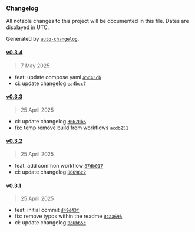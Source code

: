### Changelog

All notable changes to this project will be documented in this file. Dates are displayed in UTC.

Generated by [`auto-changelog`](https://github.com/CookPete/auto-changelog).

#### [v0.3.4](https://github.com/datr-tech/db-dolomite/compare/v0.3.3...v0.3.4)

> 7 May 2025

- feat: update compose yaml [`a5d43cb`](https://github.com/datr-tech/db-dolomite/commit/a5d43cb923fe3224eb17cf4afca22c06536c4186)
- ci: update changelog [`ea4bcc7`](https://github.com/datr-tech/db-dolomite/commit/ea4bcc7735d2c4c220efd794a85547d9bfb997e3)

#### [v0.3.3](https://github.com/datr-tech/db-dolomite/compare/v0.3.2...v0.3.3)

> 25 April 2025

- ci: update changelog [`30670b6`](https://github.com/datr-tech/db-dolomite/commit/30670b60563e3c8bdc7468ad26de2751339c2028)
- fix: temp remove build from workflows [`acdb251`](https://github.com/datr-tech/db-dolomite/commit/acdb2514cad3aebe0dff87c01ce68ceb55bae560)

#### [v0.3.2](https://github.com/datr-tech/db-dolomite/compare/v0.3.1...v0.3.2)

> 25 April 2025

- feat: add common workflow [`87db017`](https://github.com/datr-tech/db-dolomite/commit/87db0176df54bb702e8cba83b000b2d6e5f7ce3b)
- ci: update changelog [`86696c2`](https://github.com/datr-tech/db-dolomite/commit/86696c260c135406073f73c5cc658d404898f85d)

#### v0.3.1

> 25 April 2025

- feat: initial commit [`d49d43f`](https://github.com/datr-tech/db-dolomite/commit/d49d43fc3e9fea09385c9a97820b551d94b1ade1)
- fix: remove typos within the readme [`0caa695`](https://github.com/datr-tech/db-dolomite/commit/0caa695e0c498a150a674308b7b6dab9111f0144)
- ci: update changelog [`0c6b65c`](https://github.com/datr-tech/db-dolomite/commit/0c6b65c954ce79a18901c3329230809ecee8d9d9)
